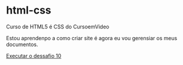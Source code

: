 # html-css
 Curso de HTML5 é CSS do CursoemVideo 

 Estou aprendenpo a como criar site é agora eu vou gerensiar os meus documentos.

<a href=" https://joaolucas3002.github.io/html-css/desafios/desafio10">Executar o dessafio 10</a>
